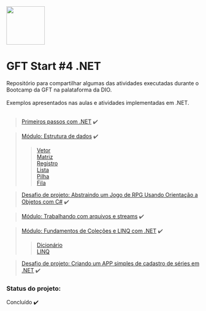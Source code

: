 <img src="https://hermes.digitalinnovation.one/tracks/4291bfb6-a629-4f7e-9a74-8675fad6be01.png" width="100" height="100">

# GFT Start #4 .NET 

Repositório para compartilhar algumas das atividades executadas durante o Bootcamp da GFT na palataforma da DIO.<br><br>
Exemplos apresentados nas aulas  e atividades implementadas em .NET.<br><br>
> [Primeiros passos com .NET](https://github.com/ronaldbarbosa/gft-start-4-dotnet/tree/main/primeiros-passos-com-dotnet) ✔️

> [Módulo: Estrutura de dados](https://github.com/ronaldbarbosa/gft-start-4-dotnet/tree/main/estrutura-de-dados) :heavy_check_mark:
>> [Vetor](https://github.com/ronaldbarbosa/gft-start-4-dotnet/tree/main/estrutura-de-dados/Vetor/Program.cs) <br>
>> [Matriz](https://github.com/ronaldbarbosa/gft-start-4-dotnet/tree/main/estrutura-de-dados/Matriz/Program.cs) <br>
>> [Registro](https://github.com/ronaldbarbosa/gft-start-4-dotnet/tree/main/estrutura-de-dados/Registro/Program.cs) <br>
>> [Lista](https://github.com/ronaldbarbosa/gft-start-4-dotnet/blob/main/estrutura-de-dados/Lista/Program.cs) <br>
>> [Pilha](https://github.com/ronaldbarbosa/gft-start-4-dotnet/blob/main/estrutura-de-dados/Pilha/Program.cs) <br>
>> [Fila](https://github.com/ronaldbarbosa/gft-start-4-dotnet/blob/main/estrutura-de-dados/Fila/Program.cs) <br>

> [Desafio de projeto: Abstraindo um Jogo de RPG Usando Orientação a Objetos com C#](https://github.com/ronaldbarbosa/gft-start-4-dotnet/tree/main/abstraindo-rpg-com-oo/src) ✔️

> [Módulo: Trabalhando com arquivos e streams](https://github.com/ronaldbarbosa/gft-start-4-dotnet/tree/main/trabalhando-com-arquivos-e-streams) ✔️

> [Módulo: Fundamentos de Coleções e LINQ com .NET](https://github.com/ronaldbarbosa/gft-start-4-dotnet/tree/main/fundamentos-colecoes-e-linq) ✔️
>>[Dicionário](https://github.com/ronaldbarbosa/gft-start-4-dotnet/blob/main/fundamentos-colecoes-e-linq/Dicionario/Program.cs) <br>
>>[LINQ](https://github.com/ronaldbarbosa/gft-start-4-dotnet/blob/main/fundamentos-colecoes-e-linq/LINQ/Program.cs) <br>

> [Desafio de projeto: Criando um APP simples de cadastro de séries em .NET](https://github.com/ronaldbarbosa/gft-start-4-dotnet/tree/main/app-series) ✔️
### Status do projeto:
Concluído ✔️

